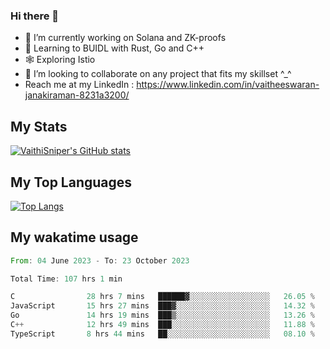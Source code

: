 ### Hi there 👋

- 🔭 I’m currently working on Solana and ZK-proofs
- 📖 Learning to BUIDL with Rust, Go and C++
- 🕸️ Exploring Istio
- 👯 I’m looking to collaborate on any project that fits my skillset ^_^
- Reach me at my LinkedIn : https://www.linkedin.com/in/vaitheeswaran-janakiraman-8231a3200/

## My Stats
[![VaithiSniper's GitHub stats](https://github-readme-stats.vercel.app/api?username=VaithiSniper&hide=stars&theme=radical)](https://github.com/anuraghazra/github-readme-stats)

## My Top Languages

[![Top Langs](https://github-readme-stats.vercel.app/api/top-langs/?username=VaithiSniper&layout=compact)](https://github.com/anuraghazra/github-readme-stats)

## My wakatime usage

<!--START_SECTION:waka-->

```rust
From: 04 June 2023 - To: 23 October 2023

Total Time: 107 hrs 1 min

C                28 hrs 7 mins   ██████▓░░░░░░░░░░░░░░░░░░   26.05 %
JavaScript       15 hrs 27 mins  ███▓░░░░░░░░░░░░░░░░░░░░░   14.32 %
Go               14 hrs 19 mins  ███▒░░░░░░░░░░░░░░░░░░░░░   13.26 %
C++              12 hrs 49 mins  ███░░░░░░░░░░░░░░░░░░░░░░   11.88 %
TypeScript       8 hrs 44 mins   ██░░░░░░░░░░░░░░░░░░░░░░░   08.10 %
```

<!--END_SECTION:waka-->
